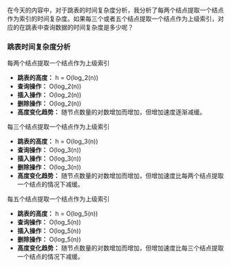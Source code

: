 在今天的内容中，对于跳表的时间复杂度分析，我分析了每两个结点提取一个结点作为索引的时间复杂度。如果每三个或者五个结点提取一个结点作为上级索引，对应的在跳表中查询数据的时间复杂度是多少呢？



### 跳表时间复杂度分析

每两个结点提取一个结点作为上级索引

- **跳表的高度：** h = O(log_2(n))
- **查询操作：** O(log_2(n))
- **插入操作：** O(log_2(n))
- **删除操作：** O(log_2(n))
- **高度变化趋势：** 随节点数量的对数增加而增加，但增加速度逐渐减缓。

每三个结点提取一个结点作为上级索引

- **跳表的高度：** h = O(log_3(n))
- **查询操作：** O(log_3(n))
- **插入操作：** O(log_3(n))
- **删除操作：** O(log_3(n))
- **高度变化趋势：** 随节点数量的对数增加而增加，但增加速度比每两个结点提取一个结点的情况下减缓。

每五个结点提取一个结点作为上级索引

- **跳表的高度：** h = O(log_5(n))
- **查询操作：** O(log_5(n))
- **插入操作：** O(log_5(n))
- **删除操作：** O(log_5(n))
- **高度变化趋势：** 随节点数量的对数增加而增加，但增加速度比每三个结点提取一个结点的情况下减缓。

